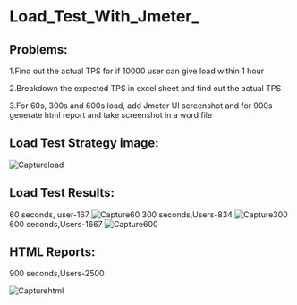 # Load_Test_With_Jmeter_
## Problems:
1.Find out the actual TPS for if 10000 user can give load within 1 hour

2.Breakdown the expected TPS in excel sheet and find out the actual TPS

3.For 60s, 300s and 600s load, add Jmeter UI screenshot and for 900s generate html report and take screenshot in a word file

## Load Test Strategy image:

![Captureload](https://user-images.githubusercontent.com/115719641/213125028-3a073e3a-70c2-4d6c-baa2-378972149962.PNG)

## Load Test Results:
60 seconds, user-167
![Capture60](https://user-images.githubusercontent.com/115719641/213125327-e605ccc7-b816-4ba0-82ae-7eb6e8be383f.PNG)
300 seconds,Users-834
![Capture300](https://user-images.githubusercontent.com/115719641/213125459-50d93127-bd75-4695-a561-542b906011e3.PNG)
600 seconds,Users-1667
![Capture600](https://user-images.githubusercontent.com/115719641/213125526-3a8cae95-f307-4891-b6f5-ab58404ea670.PNG)
## HTML Reports:
900 seconds,Users-2500

![Capturehtml](https://user-images.githubusercontent.com/115719641/213125637-7a9e0842-171c-4d04-a3e1-5ca2321a8dd5.PNG)
